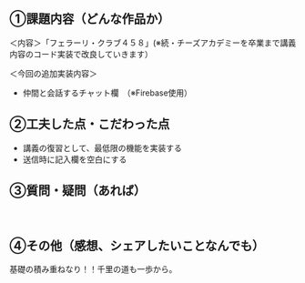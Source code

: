 ## ①課題内容（どんな作品か）
＜内容＞「フェラーリ・クラブ４５８」(※続・チーズアカデミーを卒業まで講義内容のコード実装で改良していきます）

＜今回の追加実装内容＞
- 仲間と会話するチャット欄　（※Firebase使用）

## ②工夫した点・こだわった点
- 講義の復習として、最低限の機能を実装する
- 送信時に記入欄を空白にする

## ③質問・疑問（あれば）
　

## ④その他（感想、シェアしたいことなんでも）
基礎の積み重ねなり！！千里の道も一歩から。
